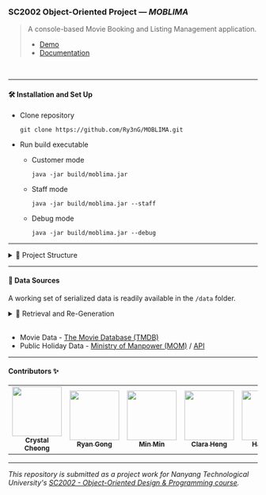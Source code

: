 ### SC2002 Object-Oriented Project — *MOBLIMA*

> A console-based Movie Booking and Listing Management application.<br/>
> - [Demo](https://youtu.be/i3nVaSZvLVc)
> - [Documentation](https://ry3ng.github.io/MOBLIMA/)

<br/>


---

#### 🛠️ Installation and Set Up

  - Clone repository
    ```
    git clone https://github.com/Ry3nG/MOBLIMA.git
    ```

  - Run build executable 
    - Customer mode
      ```
      java -jar build/moblima.jar
      ```
    - Staff mode
      ```
      java -jar build/moblima.jar --staff
      ```
    - Debug mode
      ```
      java -jar build/moblima.jar --debug
      ```

---

<details>
<summary>📂 Project Structure</summary>
<br/>
  
```
📦moblima
 ┣ 📂data
 ┃ ┣ 📜movies.csv
 ┃ ┗ 📜README.md
 ┣ 📂build
 ┃ ┣ 📦moblima.jar
 ┣ 📂diagram
 ┣ 📂docs
 ┣ 📂lib
 ┣ 📂datasource
 ┣ 📂src
 ┣ 📂test
 ┣ 📜README.md
 ```


 [`/build`](./build) - contains the compiled executable of the project<br/> 
 [`/data`](./data) - stores all the serialized data to be utilized <br/>
 [`/diagram`](./diagram) - contains project UML documentation <br/>
 [`/docs`](./docs) - contains the [`Javadoc`](https://ry3ng.github.io/MOBLIMA/) <br/>
 [`/lib`](./lib) - contains the project dependencies<br/> 
 [`/datasource`](./datasource) - internal module to fetch real-world data from various APIs<br/> 
 [`/src`](./src) - contains the project source files<br/> 
 [`/test`](./test) - contains the unit test cases<br/> 


 </details>

---

#### 📑 Data Sources
A working set of serialized data is readily available in the `/data` folder.<br/>

<details>
<summary>🧬 Retrieval and Re-Generation</summary>
<br/>

OPTION `#1`
> To re-generate a clean data set, run the build executable with 
> ```
> java -jar build/moblima.jar --generate --debug
> ```

OPTION `#2`
> ⚠️ This option requires an `TMDB_API_KEY` from <a href="https://developers.themoviedb.org/3" target="_blank">The Movie Database (TMDB)</a><br/>
> 1. Duplicate the `.env.example` and save as `.env`. <br/>
> 2. Store your API KEY as `TMDB_API_KEY=<YOUR API KEY>` <br/>
> 3. Run `App.java` to start the application <br/>

</details>

<br/>


- Movie Data - <a href="https://developers.themoviedb.org/3" target="_blank">The Movie Database (TMDB)</a>
- Public Holiday Data - <a href="https://www.mom.gov.sg/employment-practices/public-holidays" target="_blank">Ministry of Manpower (MOM)</a> / <a href="https://github.com/rjchow/singapore_public_holidays" target="_blank">API</a>


---

#### Contributors ✨

<table>
  <tr>
    <td align="center"><a href="https://github.com/crystalcheong"  target="_blank"><img src="https://avatars.githubusercontent.com/u/65748007?v=4?s=100" width="100px;" alt=""/><br /><sub><b>Crystal Cheong</b></sub></a><br /></td>
    <td align="center"><a href="https://github.com/Ry3nG" target="_blank"><img src="https://avatars.githubusercontent.com/u/89843462?v=4?s=100" width="100px;" alt=""/><br /><sub><b>Ryan Gong</b></sub></a><br /></td>
    <td align="center"><a href="https://github.com/min13489" target="_blank"><img src="https://avatars.githubusercontent.com/u/102536776?v=4?s=100" width="100px;" alt=""/><br /><sub><b>Min Min</b></sub></a><br /></td>
    <td align="center"><a href="https://github.com/claraheng" target="_blank"><img src="https://avatars.githubusercontent.com/u/76896985?v=4?s=100" width="100px;" alt=""/><br /><sub><b>Clara Heng</b></sub></a><br /></td>
    <td align="center"><a href="https://github.com/yay1243" target="_blank"><img src="https://avatars.githubusercontent.com/u/103989071?v=4?s=100" width="100px;" alt=""/><br /><sub><b>Han Wen</b></sub></a><br /></td>
  </tr>
</table>

---

*This repository is submitted as a project work for Nanyang Technological University's [SC2002 - Object-Oriented Design & Programming course](https://www.nanyangmods.com/modules/cz2002-object-oriented-design-programming-3-0-au/).*
